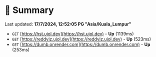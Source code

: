 # 📖 Summary
Last updated: **17/7/2024, 12:52:05 PG "Asia/Kuala_Lumpur"**

- `GET` [https://hst.ujol.dev](https://hst.ujol.dev) - **Up** (1139ms)
- `GET` [https://reddviz.ujol.dev](https://reddviz.ujol.dev) - **Up** (523ms)
- `GET` [https://dumb.onrender.com](https://dumb.onrender.com) - **Up** (253ms)

